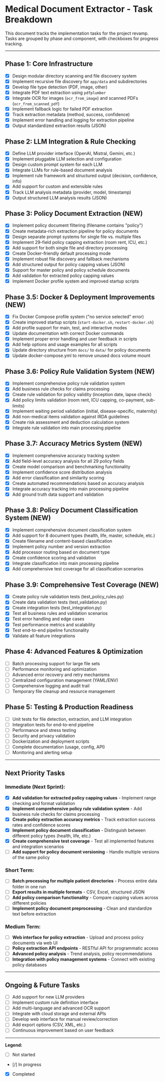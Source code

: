 # Medical Document Extractor - Task Breakdown

This document tracks the implementation tasks for the project revamp. Tasks are grouped by phase and component, with checkboxes for progress tracking.

---

## Phase 1: Core Infrastructure

- [x] Design modular directory scanning and file discovery system
- [x] Implement recursive file discovery for `app/data` and subdirectories
- [x] Develop file type detection (PDF, image, other)
- [x] Integrate PDF text extraction using `pdfplumber`
- [x] Integrate OCR for images (`ocr_from_image`) and scanned PDFs (`ocr_from_scanned_pdf`)
- [x] Implement fallback logic for failed PDF extraction
- [x] Track extraction metadata (method, success, confidence)
- [x] Implement error handling and logging for extraction pipeline
- [x] Output standardized extraction results (JSON)

## Phase 2: LLM Integration & Rule Checking

- [x] Define LLM provider interface (OpenAI, Mistral, Gemini, etc.)
- [x] Implement pluggable LLM selection and configuration
- [x] Design custom prompt system for each LLM
- [x] Integrate LLMs for rule-based document analysis
- [x] Implement rule framework and structured output (decision, confidence, info)
- [x] Add support for custom and extensible rules
- [x] Track LLM analysis metadata (provider, model, timestamp)
- [x] Output structured LLM analysis results (JSON)

## Phase 3: Policy Document Extraction (NEW)

- [x] Implement policy document filtering (filename contains "policy")
- [x] Create metadata-rich extraction pipeline for policy documents
- [x] Design separate prompt systems for single file vs. multiple files
- [x] Implement 29-field policy capping extraction (room rent, ICU, etc.)
- [x] Add support for both single file and directory processing
- [x] Create Docker-friendly default processing mode
- [x] Implement robust file discovery and fallback mechanisms
- [x] Add structured output for policy capping values (JSON)
- [x] Support for master policy and policy schedule documents
- [x] Add validation for extracted policy capping values
- [x] Implement Docker profile system and improved startup scripts

## Phase 3.5: Docker & Deployment Improvements (NEW)

- [x] Fix Docker Compose profile system ("no service selected" error)
- [x] Create improved startup scripts (`start-docker.sh`, `restart-docker.sh`)
- [x] Add profile support for main, test, and interactive modes
- [x] Update documentation with correct Docker commands
- [x] Implement proper error handling and user feedback in scripts
- [x] Add help options and usage examples for all scripts
- [x] Update directory structure from `docs/` to `data/` for policy documents
- [x] Update docker-compose.yml to remove unused docs volume mount

## Phase 3.6: Policy Rule Validation System (NEW)

- [x] Implement comprehensive policy rule validation system
- [x] Add business rule checks for claims processing
- [x] Create rule validation for policy validity (inception date, lapse check)
- [x] Add policy limits validation (room rent, ICU capping, co-payment, sub-limits)
- [x] Implement waiting period validation (initial, disease-specific, maternity)
- [x] Add non-medical items validation against IRDA guidelines
- [x] Create risk assessment and deduction calculation system
- [x] Integrate rule validation into main processing pipeline

## Phase 3.7: Accuracy Metrics System (NEW)

- [x] Implement comprehensive accuracy tracking system
- [x] Add field-level accuracy analysis for all 29 policy fields
- [x] Create model comparison and benchmarking functionality
- [x] Implement confidence score distribution analysis
- [x] Add error classification and similarity scoring
- [x] Create automated recommendations based on accuracy analysis
- [x] Integrate accuracy tracking into main processing pipeline
- [x] Add ground truth data support and validation

## Phase 3.8: Policy Document Classification System (NEW)

- [x] Implement comprehensive document classification system
- [x] Add support for 8 document types (health, life, master, schedule, etc.)
- [x] Create filename and content-based classification
- [x] Implement policy number and version extraction
- [x] Add processor routing based on document type
- [x] Create confidence scoring and validation
- [x] Integrate classification into main processing pipeline
- [x] Add comprehensive test coverage for all classification scenarios

## Phase 3.9: Comprehensive Test Coverage (NEW)

- [x] Create policy rule validation tests (test_policy_rules.py)
- [x] Create data validation tests (test_validation.py)
- [x] Create integration tests (test_integration.py)
- [x] Test all business rules and validation scenarios
- [x] Test error handling and edge cases
- [x] Test performance metrics and scalability
- [x] Test end-to-end pipeline functionality
- [x] Validate all feature integrations

## Phase 4: Advanced Features & Optimization

- [ ] Batch processing support for large file sets
- [ ] Performance monitoring and optimization
- [ ] Advanced error recovery and retry mechanisms
- [ ] Centralized configuration management (YAML/ENV)
- [ ] Comprehensive logging and audit trail
- [ ] Temporary file cleanup and resource management

## Phase 5: Testing & Production Readiness

- [ ] Unit tests for file detection, extraction, and LLM integration
- [ ] Integration tests for end-to-end pipeline
- [ ] Performance and stress testing
- [ ] Security and privacy validation
- [ ] Dockerization and deployment scripts
- [ ] Complete documentation (usage, config, API)
- [ ] Monitoring and alerting setup

---

## Next Priority Tasks

### **Immediate (Next Sprint):**
- [x] **Add validation for extracted policy capping values** - Implement range checking and format validation
- [x] **Implement comprehensive policy rule validation system** - Add business rule checks for claims processing
- [x] **Create policy extraction accuracy metrics** - Track extraction success rates and confidence scores
- [x] **Implement policy document classification** - Distinguish between different policy types (health, life, etc.)
- [x] **Create comprehensive test coverage** - Test all implemented features and integration scenarios
- [ ] **Add support for policy document versioning** - Handle multiple versions of the same policy

### **Short Term:**
- [ ] **Batch processing for multiple patient directories** - Process entire data folder in one run
- [ ] **Export results in multiple formats** - CSV, Excel, structured JSON
- [ ] **Add policy comparison functionality** - Compare capping values across different policies
- [ ] **Implement policy document preprocessing** - Clean and standardize text before extraction

### **Medium Term:**
- [ ] **Web interface for policy extraction** - Upload and process policy documents via web UI
- [ ] **Policy extraction API endpoints** - RESTful API for programmatic access
- [ ] **Advanced policy analysis** - Trend analysis, policy recommendations
- [ ] **Integration with policy management systems** - Connect with existing policy databases

---

## Ongoing & Future Tasks

- [ ] Add support for new LLM providers
- [ ] Implement custom rule definition interface
- [ ] Add multi-language and advanced OCR support
- [ ] Integrate with cloud storage and external APIs
- [ ] Develop web interface for manual review/correction
- [ ] Add export options (CSV, XML, etc.)
- [ ] Continuous improvement based on user feedback

---

**Legend:**
- [ ] Not started
- [/] In progress
- [x] Completed